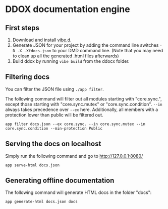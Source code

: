 DDOX documentation engine
==========================

First steps
-----------

1. Download and install [vibe.d](http://vibed.org/).
2. Generate JSON for your project by adding the command line switches `-D -X -Xfdocs.json` to your DMD command line. (Note that you may need to clean up all the generated .html files afterwards)
3. Build ddox by running `vibe build` from the ddocx folder.


Filtering docs
--------------

You can filter the JSON file using `./app filter`.

The following command will filter out all modules starting with "core.sync.", except those starting with "core.sync.mutex" or "core.sync.condition". `--in` always takes precedence over `--ex` here. Additionally, all members with a protection lower than public will be filtered out.

	app filter docs.json --ex core.sync. --in core.sync.mutex --in core.sync.condition --min-protection Public


Serving the docs on localhost
-----------------------------

Simply run the following command and go to <http://127.0.0.1:8080/>

	app serve-html docs.json

Generating offline documentation
--------------------------------

The following command will generate HTML docs in the folder "docs":

	app generate-html docs.json docs
